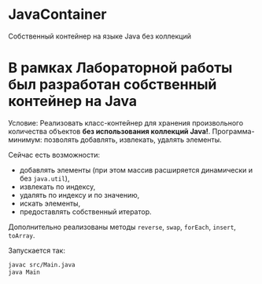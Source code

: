 # JavaContainer
Собственный контейнер на языке Java без коллекций

# В рамках Лабораторной работы был разработан собственный контейнер на Java

Условие:
Реализовать класс-контейнер для хранения произвольного количества объектов **без использования коллекций Java!**. Программа-минимум: позволять добавлять, извлекать, удалять элементы.

Сейчас есть возможности:
- добавлять элементы (при этом массив расширяется динамически и без `java.util`),
- извлекать по индексу,
- удалять по индексу и по значению,
- искать элементы,
- предоставлять собственный итератор.

Дополнительно реализованы методы `reverse`, `swap`, `forEach`, `insert`, `toArray`.

Запускается так:
```bash
javac src/Main.java
java Main
